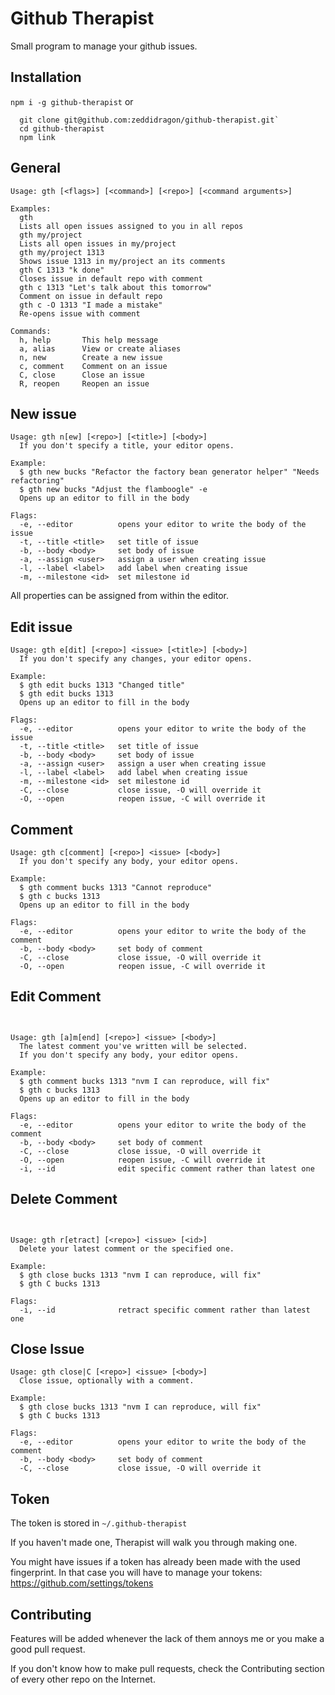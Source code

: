 Github Therapist
================

Small program to manage your github issues.

## Installation
`npm i -g github-therapist`
or
```
  git clone git@github.com:zeddidragon/github-therapist.git`
  cd github-therapist
  npm link
```

## General

```
Usage: gth [<flags>] [<command>] [<repo>] [<command arguments>]

Examples:
  gth
  Lists all open issues assigned to you in all repos
  gth my/project
  Lists all open issues in my/project
  gth my/project 1313
  Shows issue 1313 in my/project an its comments
  gth C 1313 "k done"
  Closes issue in default repo with comment
  gth c 1313 "Let's talk about this tomorrow"
  Comment on issue in default repo
  gth c -O 1313 "I made a mistake"
  Re-opens issue with comment

Commands:
  h, help       This help message
  a, alias      View or create aliases
  n, new        Create a new issue
  c, comment    Comment on an issue
  C, close      Close an issue
  R, reopen     Reopen an issue
```

## New issue
```
Usage: gth n[ew] [<repo>] [<title>] [<body>]
  If you don't specify a title, your editor opens.

Example:
  $ gth new bucks "Refactor the factory bean generator helper" "Needs refactoring"
  $ gth new bucks "Adjust the flamboogle" -e
  Opens up an editor to fill in the body

Flags:
  -e, --editor          opens your editor to write the body of the issue
  -t, --title <title>   set title of issue
  -b, --body <body>     set body of issue
  -a, --assign <user>   assign a user when creating issue
  -l, --label <label>   add label when creating issue
  -m, --milestone <id>  set milestone id
```
All properties can be assigned from within the editor.

## Edit issue
```
Usage: gth e[dit] [<repo>] <issue> [<title>] [<body>]
  If you don't specify any changes, your editor opens.

Example:
  $ gth edit bucks 1313 "Changed title"
  $ gth edit bucks 1313
  Opens up an editor to fill in the body

Flags:
  -e, --editor          opens your editor to write the body of the issue
  -t, --title <title>   set title of issue
  -b, --body <body>     set body of issue
  -a, --assign <user>   assign a user when creating issue
  -l, --label <label>   add label when creating issue
  -m, --milestone <id>  set milestone id
  -C, --close           close issue, -O will override it
  -O, --open            reopen issue, -C will override it
```

## Comment
```
Usage: gth c[comment] [<repo>] <issue> [<body>]
  If you don't specify any body, your editor opens.

Example:
  $ gth comment bucks 1313 "Cannot reproduce"
  $ gth c bucks 1313
  Opens up an editor to fill in the body

Flags:
  -e, --editor          opens your editor to write the body of the comment
  -b, --body <body>     set body of comment
  -C, --close           close issue, -O will override it
  -O, --open            reopen issue, -C will override it
```

## Edit Comment
```


Usage: gth [a]m[end] [<repo>] <issue> [<body>]
  The latest comment you've written will be selected.
  If you don't specify any body, your editor opens.

Example:
  $ gth comment bucks 1313 "nvm I can reproduce, will fix"
  $ gth c bucks 1313
  Opens up an editor to fill in the body

Flags:
  -e, --editor          opens your editor to write the body of the comment
  -b, --body <body>     set body of comment
  -C, --close           close issue, -O will override it
  -O, --open            reopen issue, -C will override it
  -i, --id              edit specific comment rather than latest one
```

## Delete Comment
```


Usage: gth r[etract] [<repo>] <issue> [<id>]
  Delete your latest comment or the specified one.

Example:
  $ gth close bucks 1313 "nvm I can reproduce, will fix"
  $ gth C bucks 1313

Flags:
  -i, --id              retract specific comment rather than latest one
```

## Close Issue
```
Usage: gth close|C [<repo>] <issue> [<body>]
  Close issue, optionally with a comment.

Example:
  $ gth close bucks 1313 "nvm I can reproduce, will fix"
  $ gth C bucks 1313

Flags:
  -e, --editor          opens your editor to write the body of the comment
  -b, --body <body>     set body of comment
  -C, --close           close issue, -O will override it
```

## Token
The token is stored in `~/.github-therapist`

If you haven't made one, Therapist will walk you through making one.

You might have issues if a token has already been made with the used fingerprint. In that case you will have to manage your tokens:
https://github.com/settings/tokens

## Contributing
Features will be added whenever the lack of them annoys me or you make a good pull request.

If you don't know how to make pull requests, check the Contributing section of every other repo on the Internet.
